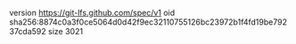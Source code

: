 version https://git-lfs.github.com/spec/v1
oid sha256:8874c0a3f0ce5064d0d42f9ec32110755126bc23972b1f4fd19be79237cda592
size 3021
